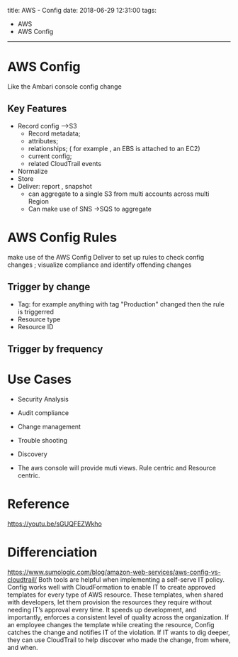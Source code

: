 title: AWS - Config
date: 2018-06-29 12:31:00
tags:
- AWS
- AWS Config
---

# AWS Config

Like the Ambari console config change

## Key Features


* Record config -->S3
  * Record metadata;
  * attributes;
  * relationships; ( for example , an EBS is attached to an EC2)
  * current config;
  * related CloudTrail events
* Normalize
* Store
* Deliver: report , snapshot
   * can aggregate to a single S3 from multi accounts across multi Region
   * Can make use of SNS ->SQS to aggregate

# AWS Config Rules

make use of the AWS Config Deliver to set up rules to check config changes ; visualize compliance and identify offending changes

## Trigger by change

* Tag: for example anything with tag "Production" changed then the rule is triggerred
* Resource type
* Resource ID

## Trigger by frequency

# Use Cases

* Security Analysis
* Audit compliance
* Change management
* Trouble shooting
* Discovery

* The aws console will provide muti views. Rule centric and Resource centric.



# Reference

https://youtu.be/sGUQFEZWkho

# Differenciation

https://www.sumologic.com/blog/amazon-web-services/aws-config-vs-cloudtrail/
Both tools are helpful when implementing a self-serve IT policy. Config works well with CloudFormation to enable IT to create approved templates for every type of AWS resource. These templates, when shared with developers, let them provision the resources they require without needing IT’s approval every time. It speeds up development, and importantly, enforces a consistent level of quality across the organization. If an employee changes the template while creating the resource, Config catches the change and notifies IT of the violation. If IT wants to dig deeper, they can use CloudTrail to help discover who made the change, from where, and when.
